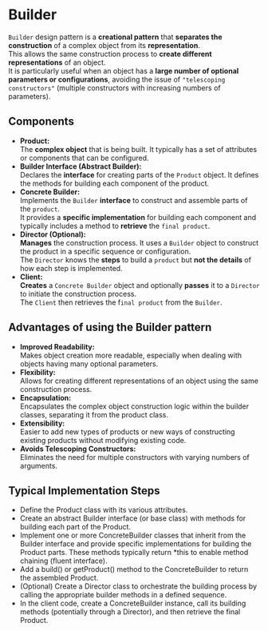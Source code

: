 Builder
========
  
`Builder` design pattern is a **creational pattern** that **separates the construction** of a complex object from its **representation**.  
This allows the same construction process to **create different representations** of an object.  
It is particularly useful when an object has a **large number of optional parameters or configurations**, avoiding the issue of `"telescoping constructors"` (multiple constructors with increasing numbers of parameters).  
  
Components
----------
- **Product:**  
    The **complex object** that is being built. It typically has a set of attributes or components that can be configured.  
- **Builder Interface (Abstract Builder):**  
    Declares the **interface** for creating parts of the `Product` object. It defines the methods for building each component of the product.  
- **Concrete Builder:**  
    Implements the `Builder` **interface** to construct and assemble parts of the `product`.  
    It provides a **specific implementation** for building each component and typically includes a method to **retrieve** the `final product`.  
- **Director (Optional):**  
    **Manages** the construction process. It uses a `Builder` object to construct the product in a specific sequence or configuration.  
    The `Director` knows the **steps** to build a `product` but **not the details** of how each step is implemented.  
- **Client:**  
    **Creates** a `Concrete Builder` object and optionally **passes** it to a `Director` to initiate the construction process.  
    The `Client` then retrieves the f`inal product` from the `Builder`.  
  
Advantages of using the Builder pattern
----------------------------------------
- **Improved Readability:**  
    Makes object creation more readable, especially when dealing with objects having many optional parameters.  
- **Flexibility:**  
    Allows for creating different representations of an object using the same construction process.  
- **Encapsulation:**  
    Encapsulates the complex object construction logic within the builder classes, separating it from the product class.  
- **Extensibility:**  
    Easier to add new types of products or new ways of constructing existing products without modifying existing code.  
- **Avoids Telescoping Constructors:**  
    Eliminates the need for multiple constructors with varying numbers of arguments.  
  
Typical Implementation Steps
-----------------------------
- Define the Product class with its various attributes.
- Create an abstract Builder interface (or base class) with methods for building each part of the Product.
- Implement one or more ConcreteBuilder classes that inherit from the Builder interface and provide specific implementations for building the Product parts. These methods typically return *this to enable method chaining (fluent interface).
- Add a build() or getProduct() method to the ConcreteBuilder to return the assembled Product.
- (Optional) Create a Director class to orchestrate the building process by calling the appropriate builder methods in a defined sequence.
- In the client code, create a ConcreteBuilder instance, call its building methods (potentially through a Director), and then retrieve the final Product.